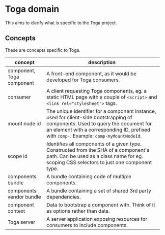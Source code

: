 # Toga domain

This aims to clarify what is specific to the Toga project.

## Concepts

These are concepts specific to Toga.

| concept | description |
| ------- | ----------- |
| component, <br>Toga component | A front-end component, as it would be developed for Toga consumers. |
| consumer | A client requesting Toga components, eg. a static HTML page with a couple of `<script>` and `<link rel="stylesheet">` tags. |
| mount node id | The unique identifier for a component instance, used for client-side bootstrapping of components. Used to query the document for an element with a corresponding ID, prefixed with `comp-`. Example: `comp-myMountNodeId`. |
| scope id | Identifies all components of a given type. Constructed from the SHA of a component's path. Can be used as a class name for eg. scoping CSS selectors to just one component type. |
| components bundle | A bundle containing code of multiple components. |
| components vendor bundle | A bundle containing a set of shared 3rd party dependencies. |
| component context | Data to bootstrap a component with. Think of it as options rather than data. |
| Toga server | A server application exposing resources for consumers to include components. |
